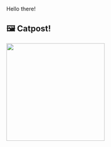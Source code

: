 Hello there!



## 🖼️ Catpost!

<sub>
    <img src="https://cdn2.thecatapi.com/images/_JgU99DS-.jpg" height="256">
</sub>

